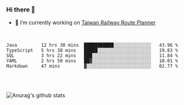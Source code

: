### Hi there 👋

- 🔭 I’m currently working on [Taiwan Railway Route Planner](https://github.com/Taiwan-Railway-Route-Planner)

<br/>

<!--START_SECTION:waka-->
```text
Java         12 hrs 30 mins  ███████████░░░░░░░░░░░░░░   43.96 % 
TypeScript   5 hrs 38 mins   █████░░░░░░░░░░░░░░░░░░░░   19.83 % 
SQL          3 hrs 22 mins   ███░░░░░░░░░░░░░░░░░░░░░░   11.84 % 
YAML         2 hrs 50 mins   ██▓░░░░░░░░░░░░░░░░░░░░░░   10.01 % 
Markdown     47 mins         ▓░░░░░░░░░░░░░░░░░░░░░░░░   02.77 % 
```
<!--END_SECTION:waka-->

<br/>
<br/>

![Anurag's github stats](https://github-readme-stats.vercel.app/api?username=DepickereSven&show_icons=true&theme=tokyonight)



<!--
**DepickereSven/DepickereSven** is a ✨ _special_ ✨ repository because its `README.md` (this file) appears on your GitHub profile.

Here are some ideas to get you started:

- 🔭 I’m currently working on ...
- 🌱 I’m currently learning ...
- 👯 I’m looking to collaborate on ...
- 🤔 I’m looking for help with ...
- 💬 Ask me about ...
- 📫 How to reach me: ...
- 😄 Pronouns: ...
- ⚡ Fun fact: ...
-->
